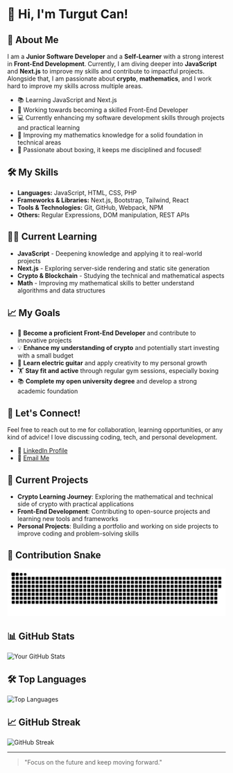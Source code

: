 # 👋 Hi, I'm Turgut Can!

## 🚀 About Me

I am a **Junior Software Developer** and a **Self-Learner** with a strong interest in **Front-End Development**. Currently, I am diving deeper into **JavaScript** and **Next.js** to improve my skills and contribute to impactful projects. Alongside that, I am passionate about **crypto**, **mathematics**, and I work hard to improve my skills across multiple areas.

- 📚 Learning JavaScript and Next.js
- 🎯 Working towards becoming a skilled Front-End Developer
- 💻 Currently enhancing my software development skills through projects and practical learning
- 🧠 Improving my mathematics knowledge for a solid foundation in technical areas
- 🥊 Passionate about boxing, it keeps me disciplined and focused!

## 🛠️ My Skills

- **Languages:** JavaScript, HTML, CSS, PHP
- **Frameworks & Libraries:** Next.js, Bootstrap, Tailwind, React
- **Tools & Technologies:** Git, GitHub, Webpack, NPM
- **Others:** Regular Expressions, DOM manipulation, REST APIs

## 🧑‍💻 Current Learning

- **JavaScript** - Deepening knowledge and applying it to real-world projects
- **Next.js** - Exploring server-side rendering and static site generation
- **Crypto & Blockchain** - Studying the technical and mathematical aspects
- **Math** - Improving my mathematical skills to better understand algorithms and data structures

## 📈 My Goals

- 🚀 **Become a proficient Front-End Developer** and contribute to innovative projects
- 💡 **Enhance my understanding of crypto** and potentially start investing with a small budget
- 🎸 **Learn electric guitar** and apply creativity to my personal growth
- 🏋️ **Stay fit and active** through regular gym sessions, especially boxing
- 📚 **Complete my open university degree** and develop a strong academic foundation

## 💬 Let's Connect!

Feel free to reach out to me for collaboration, learning opportunities, or any kind of advice! I love discussing coding, tech, and personal development.

- 💼 [LinkedIn Profile](https://www.linkedin.com/in/turgutcan-taskaya)
- 📧 [Email Me](taskayacanturgut@gmail.com)

## 📌 Current Projects

- **Crypto Learning Journey**: Exploring the mathematical and technical side of crypto with practical applications
- **Front-End Development**: Contributing to open-source projects and learning new tools and frameworks
- **Personal Projects**: Building a portfolio and working on side projects to improve coding and problem-solving skills

## 🐍 Contribution Snake

![snake gif](https://github.com/Turcute/snk/blob/manual-run-output/only-svg/github-contribution-grid-snake-dark.svg)

## 📊 GitHub Stats

![Your GitHub Stats](https://github-readme-stats.vercel.app/api?username=Turcute&show_icons=true&count_private=true&hide=prs)

## 🛠️ Top Languages

![Top Languages](https://github-readme-stats.vercel.app/api/top-langs/?username=Turcute&layout=compact)

## 📈 GitHub Streak

![GitHub Streak](https://github-readme-streak-stats.herokuapp.com/?user=Turcute)



---

> "Focus on the future and keep moving forward."
